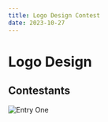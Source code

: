 ```yaml
---
title: Logo Design Contest
date: 2023-10-27
---
```


# Logo Design

## Contestants

![Entry One](https://github.com/cofc-cita/cofc-cita.github.io/blob/master/source/_posts/images/source/IMG_4658.png?raw=true)
